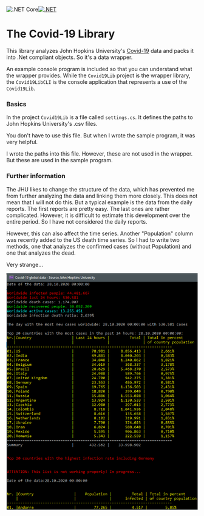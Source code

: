 ![.NET Core](https://github.com/Siox0911/Covid19Lib/workflows/.NET%20Core/badge.svg?branch=master)[![.NET](https://github.com/Siox0911/Covid19Lib/actions/workflows/dotnet.yml/badge.svg?branch=master)](https://github.com/Siox0911/Covid19Lib/actions/workflows/dotnet.yml)
# The Covid-19 Library 

This library analyzes John Hopkins University's
[Covid-19](https://github.com/CSSEGISandData/COVID-19) data and packs it into
.Net compliant objects. So it's a data wrapper.

An example console program is included so that you can understand what the
wrapper provides. While the `Covid19Lib` project is the wrapper library,
the `Covid19LibCLI` is the console application that represents a use of the
`Covid19Lib`.

### Basics

In the project `Covid19Lib` is a file called `settings.cs`. It defines the paths
to John Hopkins University's .csv files.

You don't have to use this file. But when I wrote the sample program, it was
very helpful.

I wrote the paths into this file. However, these are not used in the wrapper.
But these are used in the sample program.

### Further information

The JHU likes to change the structure of the data, which has prevented me
from further analyzing the data and linking them more closely. This does not
mean that I will not do this. But a typical example is the data from the daily
reports. The first reports are pretty easy. The last ones are rather
complicated. However, it is difficult to estimate this development over the
entire period. So I have not considered the daily reports.

However, this can also affect the time series. Another "Population" column 
was recently added to the US death time series. So I had to write two methods, one 
that analyzes the confirmed cases (without Population) and one that analyzes 
the dead.

Very strange...

![Screenshot](img/CLI_Screen.png)